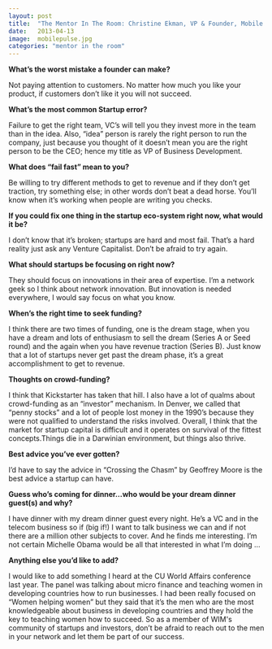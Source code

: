 ```yaml
---
layout: post
title:  "The Mentor In The Room: Christine Ekman, VP & Founder, Mobile Pulse"
date:   2013-04-13
image:  mobilepulse.jpg
categories: "mentor in the room"
---
```


**What’s the worst mistake a founder can make?**

Not paying attention to customers. No matter how much you like your product, if customers don’t like it you will not succeed.


**What’s the most common Startup error?**

Failure to get the right team, VC’s will tell you they invest more in the team than in the idea.   Also,  “idea” person is rarely the right person to run the company, just because you thought of it doesn’t mean you are the right person to be the CEO; hence my title as VP of Business Development.

 
**What does “fail fast” mean to you?**

Be willing to try different methods to get to revenue and if they don’t get traction, try something else; in other words don’t beat a dead horse.  You’ll know when it’s working when people are writing you checks.

 
**If you could fix one thing in the startup eco-system right now, what would it be?**

I don’t know that it’s broken; startups are hard and most fail.  That’s a hard reality just ask any Venture Capitalist.  Don’t be afraid to try again.

 
**What should startups be focusing on right now?**

They should focus on innovations in their area of expertise.  I’m a network geek so I think about network innovation.  But innovation is needed everywhere, I would say focus on what you know.

 
**When’s the right time to seek funding?**

I think there are two times of funding, one is the dream stage, when you have a dream and lots of enthusiasm to sell the dream (Series A or Seed round) and the again when you have revenue traction (Series B).  Just know that a lot of startups never get past the dream phase, it’s a great accomplishment to get to revenue.


**Thoughts on crowd-funding?**

I think that Kickstarter has taken that hill.  I also have a lot of qualms about crowd-funding as an “investor” mechanism.  In Denver, we called that “penny stocks” and a lot of people lost money in the 1990’s because they were not qualified to understand the risks involved.  Overall, I think that the market for startup capital is difficult and it operates on survival of the fittest concepts.Things die in a Darwinian environment, but things also thrive.

 
**Best advice you’ve ever gotten?**

I’d have to say the advice in “Crossing the Chasm” by Geoffrey Moore is the best advice a startup can have.

 
**Guess who’s coming for dinner…who would be your dream dinner guest(s) and why?**

I have dinner with my dream dinner guest every night.  He’s a VC and in the telecom business so if (big if!) I want to talk business we can and if not there are a million other subjects to cover.  And he finds me interesting. I’m not certain Michelle Obama would be all that interested in what I’m doing …

 
**Anything else you’d like to add?**

I would like to add something I heard at the CU World Affairs conference last year.  The panel was talking about micro finance and teaching women in developing countries how to run businesses.  I had been really focused on “Women helping women” but they said that it’s the men who are the most knowledgeable about business in developing countries and they hold the key to teaching women how to succeed.  So as a member of WIM's community of startups and investors, don’t be afraid to reach out to the men in your network and let them be part of our success.


